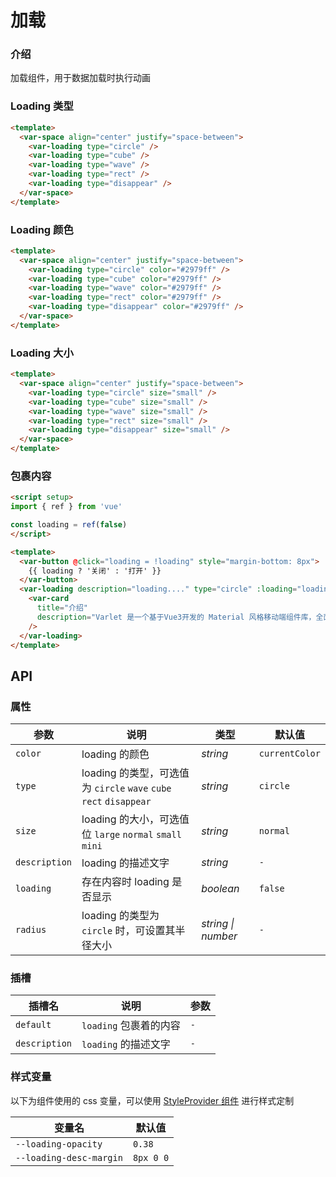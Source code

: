 # 加载

### 介绍

加载组件，用于数据加载时执行动画

### Loading 类型

```html
<template>
  <var-space align="center" justify="space-between">
    <var-loading type="circle" />
    <var-loading type="cube" />
    <var-loading type="wave" />
    <var-loading type="rect" />
    <var-loading type="disappear" />
  </var-space>
</template>
```

### Loading 颜色
```html
<template>
  <var-space align="center" justify="space-between">
    <var-loading type="circle" color="#2979ff" />
    <var-loading type="cube" color="#2979ff" />
    <var-loading type="wave" color="#2979ff" />
    <var-loading type="rect" color="#2979ff" />
    <var-loading type="disappear" color="#2979ff" />
  </var-space>
</template>
```

### Loading 大小

```html
<template>
  <var-space align="center" justify="space-between">
    <var-loading type="circle" size="small" />
    <var-loading type="cube" size="small" />
    <var-loading type="wave" size="small" />
    <var-loading type="rect" size="small" />
    <var-loading type="disappear" size="small" />
  </var-space>
</template>
```

### 包裹内容

```html
<script setup>
import { ref } from 'vue'

const loading = ref(false)
</script>

<template>
  <var-button @click="loading = !loading" style="margin-bottom: 8px">
    {{ loading ? '关闭' : '打开' }}
  </var-button>
  <var-loading description="loading...." type="circle" :loading="loading">
    <var-card 
      title="介绍" 
      description="Varlet 是一个基于Vue3开发的 Material 风格移动端组件库，全面拥抱Vue3生态，由社区的小伙伴开发和维护。" 
    />
  </var-loading>
</template>
```

## API

### 属性

| 参数     | 说明                                                        | 类型     | 默认值          |
| -------- |-----------------------------------------------------------| -------- | -------------- |
| `color`  | loading 的颜色                                               | _string_ | `currentColor` |
| `type`   | loading 的类型，可选值为 `circle` `wave` `cube` `rect` `disappear` | _string_ | `circle`       |
| `size`   | loading 的大小，可选值位 `large` `normal` `small` `mini`          | _string_ | `normal`       |
| `description`   | loading 的描述文字                                             | _string_ | `-`            |
| `loading`| 存在内容时 loading 是否显示                                        | _boolean_ | `false`      |
| `radius` | loading 的类型为 `circle` 时，可设置其半径大小                          | _string \| number_  | `-` |

### 插槽

| 插槽名 | 说明 | 参数 |
| --- | --- | --- |
| `default` | `loading` 包裹着的内容 | `-` |
| `description`    | `loading` 的描述文字 | `-` |

### 样式变量
以下为组件使用的 css 变量，可以使用 [StyleProvider 组件](#/zh-CN/style-provider) 进行样式定制

| 变量名 | 默认值 |
| --- | --- |
| `--loading-opacity` | `0.38` |
| `--loading-desc-margin` | `8px 0 0` |
